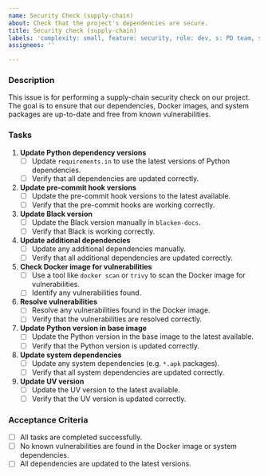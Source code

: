 ```yaml
---
name: Security Check (supply-chain)
about: Check that the project's dependencies are secure.
title: Security check (supply-chain)
labels: 'complexity: small, feature: security, role: dev, s: PD team, size: 1pt'
assignees: ''

---
```


### Description

This issue is for performing a supply-chain security check on our project. The goal is to ensure that our dependencies, Docker images, and system packages are up-to-date and free from known vulnerabilities.

### Tasks

1. **Update Python dependency versions**
	- [ ] Update `requirements.in` to use the latest versions of Python dependencies.
	- [ ] Verify that all dependencies are updated correctly.
2. **Update pre-commit hook versions**
	- [ ] Update the pre-commit hook versions to the latest available.
	- [ ] Verify that the pre-commit hooks are working correctly.
3. **Update Black version**
	- [ ] Update the Black version manually in `blacken-docs`.
	- [ ] Verify that Black is working correctly.
4. **Update additional dependencies**
	- [ ] Update any additional dependencies manually.
	- [ ] Verify that all additional dependencies are updated correctly.
5. **Check Docker image for vulnerabilities**
	- [ ] Use a tool like `docker scan` or `trivy` to scan the Docker image for vulnerabilities.
	- [ ] Identify any vulnerabilities found.
6. **Resolve vulnerabilities**
	- [ ] Resolve any vulnerabilities found in the Docker image.
	- [ ] Verify that the vulnerabilities are resolved correctly.
7. **Update Python version in base image**
	- [ ] Update the Python version in the base image to the latest available.
	- [ ] Verify that the Python version is updated correctly.
8. **Update system dependencies**
	- [ ] Update any system dependencies (e.g. `*.apk` packages).
	- [ ] Verify that all system dependencies are updated correctly.
9. **Update UV version**
	- [ ] Update the UV version to the latest available.
	- [ ] Verify that the UV version is updated correctly.

### Acceptance Criteria

- [ ] All tasks are completed successfully.
- [ ] No known vulnerabilities are found in the Docker image or system dependencies.
- [ ] All dependencies are updated to the latest versions.
